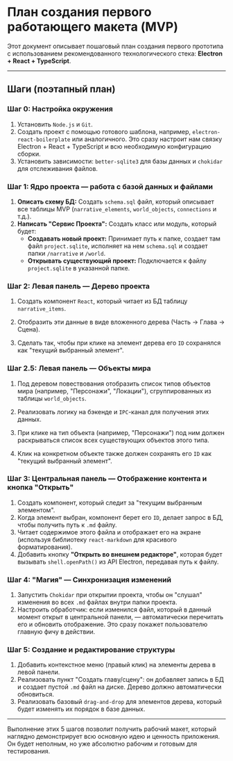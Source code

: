 # План создания первого работающего макета (MVP)

Этот документ описывает пошаговый план создания первого прототипа с использованием рекомендованного технологического стека: **Electron + React + TypeScript**.

---

## Шаги (поэтапный план)

### Шаг 0: Настройка окружения

1. Установить `Node.js` и `Git`.
2. Создать проект с помощью готового шаблона, например, `electron-react-boilerplate` или аналогичного. Это сразу настроит нам связку Electron + React + TypeScript и всю необходимую конфигурацию сборки.
3. Установить зависимости: `better-sqlite3` для базы данных и `chokidar` для отслеживания файлов.

### Шаг 1: Ядро проекта — работа с базой данных и файлами

1. **Описать схему БД:** Создать `schema.sql` файл, который описывает все таблицы MVP (`narrative_elements`, `world_objects`, `connections` и т.д.).
2. **Написать "Сервис Проекта":** Создать класс или модуль, который будет:
    * **Создавать новый проект:** Принимает путь к папке, создает там файл `project.sqlite`, исполняет на нем `schema.sql` и создает папки `/narrative` и `/world`.
    * **Открывать существующий проект:** Подключается к файлу `project.sqlite` в указанной папке.

### Шаг 2: Левая панель — Дерево проекта

1. Создать компонент `React`, который читает из БД таблицу `narrative_items`.

2. Отобразить эти данные в виде вложенного дерева (Часть → Глава → Сцена).

3. Сделать так, чтобы при клике на элемент дерева его `ID` сохранялся как "текущий выбранный элемент".

### Шаг 2.5: Левая панель — Объекты мира

1. Под деревом повествования отобразить список типов объектов мира (например, "Персонажи", "Локации"), сгруппированных из таблицы `world_objects`.

2. Реализовать логику на бэкенде и `IPC`-канал для получения этих данных.

3. При клике на тип объекта (например, "Персонажи") под ним должен раскрываться список всех существующих объектов этого типа.

4. Клик на конкретном объекте также должен сохранять его `ID` как "текущий выбранный элемент".

### Шаг 3: Центральная панель — Отображение контента и кнопка "Открыть"

1. Создать компонент, который следит за "текущим выбранным элементом".
2. Когда элемент выбран, компонент берет его `ID`, делает запрос в БД, чтобы получить путь к `.md` файлу.
3. Читает содержимое этого файла и отображает его на экране (используя библиотеку `react-markdown` для красивого форматирования).
4. Добавить кнопку **"Открыть во внешнем редакторе"**, которая будет вызывать `shell.openPath()` из API Electron, передавая путь к файлу.

### Шаг 4: "Магия" — Синхронизация изменений

1. Запустить `Chokidar` при открытии проекта, чтобы он "слушал" изменения во всех `.md` файлах внутри папки проекта.
2. Настроить обработчик: если изменился файл, который в данный момент открыт в центральной панели, — автоматически перечитать его и обновить отображение. Это сразу покажет пользователю главную фичу в действии.

### Шаг 5: Создание и редактирование структуры

1. Добавить контекстное меню (правый клик) на элементы дерева в левой панели.
2. Реализовать пункт "Создать главу/сцену": он добавляет запись в БД и создает пустой `.md` файл на диске. Дерево должно автоматически обновиться.
3. Реализовать базовый `drag-and-drop` для элементов дерева, который будет изменять их порядок в базе данных.

---

Выполнение этих 5 шагов позволит получить рабочий макет, который наглядно демонстрирует всю основную идею и ценность приложения. Он будет неполным, но уже абсолютно рабочим и готовым для тестирования.
